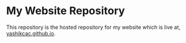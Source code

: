# My Website Repository
This repository is the hosted repository for my website which is live at, [yashikcac.github.io](https://yashikcac.github.io).
